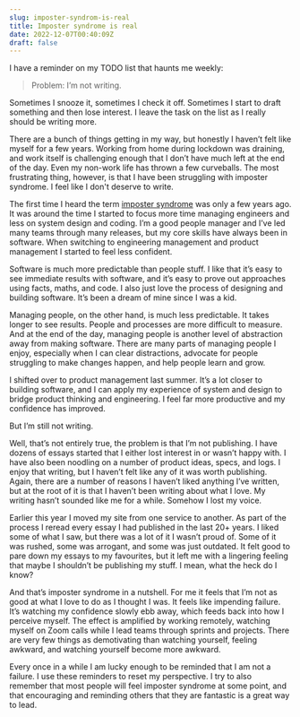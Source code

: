 ```yaml
---
slug: imposter-syndrom-is-real
title: Imposter syndrome is real
date: 2022-12-07T00:40:09Z
draft: false
---
```


I have a reminder on my TODO list that haunts me weekly:

> Problem: I’m not writing.

Sometimes I snooze it, sometimes I check it off. Sometimes I start to draft something and then lose interest. I leave the task on the list as I really should be writing more.

There are a bunch of things getting in my way, but honestly I haven’t felt like myself for a few years. Working from home during lockdown was draining, and work itself is challenging enough that I don’t have much left at the end of the day.  Even my non-work life has thrown a few curveballs. The most frustrating thing, however, is that I have been struggling with imposter syndrome. I feel like I don't deserve to write.

The first time I heard the term [imposter syndrome](https://en.wikipedia.org/wiki/Impostor_syndrome) was only a few years ago. It was around the time I started to focus more time managing engineers and less on system design and coding. I’m a good people manager and I’ve led many teams through many releases, but my core skills have always been in software. When switching to engineering management and product management I started to feel less confident.

Software is much more predictable than people stuff. I like that it’s easy to see immediate results with software, and it’s easy to prove out approaches using facts, maths, and code. I also just love the process of designing and building software. It’s been a dream of mine since I was a kid.

Managing people, on the other hand, is much less predictable. It takes longer to see results. People and processes are more difficult to measure. And at the end of the day, managing people is another level of abstraction away from making software. There are many parts of managing people I enjoy, especially when I can clear distractions, advocate for people struggling to make changes happen, and help people learn and grow.

I shifted over to product management last summer. It’s a lot closer to building software, and I can apply my experience of system and design to bridge product thinking and engineering. I feel far more productive and my confidence has improved.

But I’m still not writing.

Well, that’s not entirely true, the problem is that I’m not publishing. I have dozens of essays started that I either lost interest in or wasn’t happy with. I have also been noodling on a number of product ideas, specs, and logs. I enjoy that writing, but I haven’t felt like any of it was worth publishing. Again, there are a number of reasons I haven’t liked anything I’ve written, but at the root of it is that I haven’t been writing about what I love. My writing hasn’t sounded like me for a while. Somehow I lost my voice.

Earlier this year I moved my site from one service to another. As part of the process I reread every essay I had published in the last 20+ years. I liked some of what I saw, but there was a lot of it I wasn’t proud of. Some of it was rushed, some was arrogant, and some was just outdated. It felt good to pare down my essays to my favourites, but it left me with a lingering feeling that maybe I shouldn’t be publishing my stuff. I mean, what the heck do I know?

And that’s imposter syndrome in a nutshell. For me it feels that I’m not as good at what I love to do as I thought I was. It feels like impending failure. It’s watching my confidence slowly ebb away, which feeds back into how I perceive myself. The effect is amplified by working remotely, watching myself on Zoom calls while I lead teams through sprints and projects. There are very few things as demotivating than watching yourself, feeling awkward, and watching yourself become more awkward.

Every once in a while I am lucky enough to be reminded that I am not a failure. I use these reminders to reset my perspective. I try to also remember that most people will feel imposter syndrome at some point, and that encouraging and reminding others that they are fantastic is a great way to lead.
